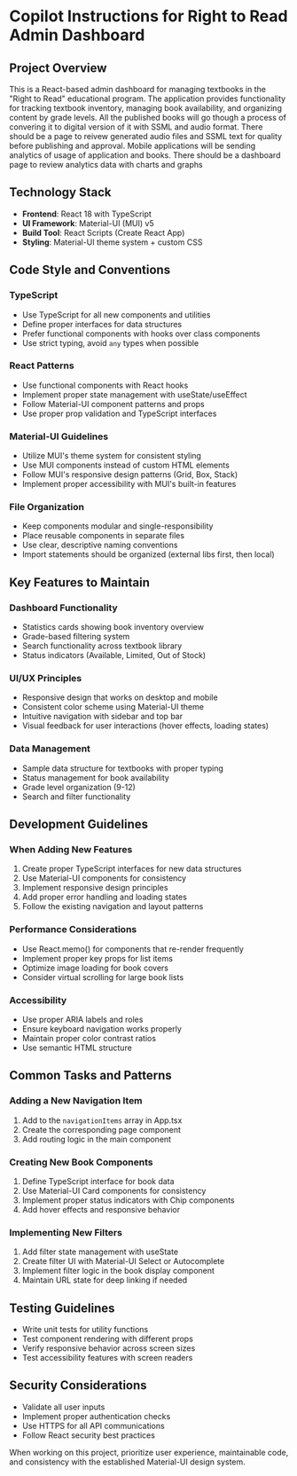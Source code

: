 # Copilot Instructions for Right to Read Admin Dashboard

## Project Overview
This is a React-based admin dashboard for managing textbooks in the "Right to Read" educational program. The application provides functionality for tracking textbook inventory, managing book availability, and organizing content by grade levels. All the published books will go though a process of convering it to digital version of it with SSML and audio format. There should be a page to reivew generated audio files and SSML text for quality before publishing and approval. Mobile applications will be sending analytics of usage of application and books. There should be a dashboard page to review analytics data with charts and graphs

## Technology Stack
- **Frontend**: React 18 with TypeScript
- **UI Framework**: Material-UI (MUI) v5
- **Build Tool**: React Scripts (Create React App)
- **Styling**: Material-UI theme system + custom CSS

## Code Style and Conventions

### TypeScript
- Use TypeScript for all new components and utilities
- Define proper interfaces for data structures
- Prefer functional components with hooks over class components
- Use strict typing, avoid `any` types when possible

### React Patterns
- Use functional components with React hooks
- Implement proper state management with useState/useEffect
- Follow Material-UI component patterns and props
- Use proper prop validation and TypeScript interfaces

### Material-UI Guidelines
- Utilize MUI's theme system for consistent styling
- Use MUI components instead of custom HTML elements
- Follow MUI's responsive design patterns (Grid, Box, Stack)
- Implement proper accessibility with MUI's built-in features

### File Organization
- Keep components modular and single-responsibility
- Place reusable components in separate files
- Use clear, descriptive naming conventions
- Import statements should be organized (external libs first, then local)

## Key Features to Maintain

### Dashboard Functionality
- Statistics cards showing book inventory overview
- Grade-based filtering system
- Search functionality across textbook library
- Status indicators (Available, Limited, Out of Stock)

### UI/UX Principles
- Responsive design that works on desktop and mobile
- Consistent color scheme using Material-UI theme
- Intuitive navigation with sidebar and top bar
- Visual feedback for user interactions (hover effects, loading states)

### Data Management
- Sample data structure for textbooks with proper typing
- Status management for book availability
- Grade level organization (9-12)
- Search and filter functionality

## Development Guidelines

### When Adding New Features
1. Create proper TypeScript interfaces for new data structures
2. Use Material-UI components for consistency
3. Implement responsive design principles
4. Add proper error handling and loading states
5. Follow the existing navigation and layout patterns

### Performance Considerations
- Use React.memo() for components that re-render frequently
- Implement proper key props for list items
- Optimize image loading for book covers
- Consider virtual scrolling for large book lists

### Accessibility
- Use proper ARIA labels and roles
- Ensure keyboard navigation works properly
- Maintain proper color contrast ratios
- Use semantic HTML structure

## Common Tasks and Patterns

### Adding a New Navigation Item
1. Add to the `navigationItems` array in App.tsx
2. Create the corresponding page component
3. Add routing logic in the main component

### Creating New Book Components
1. Define TypeScript interface for book data
2. Use Material-UI Card components for consistency
3. Implement proper status indicators with Chip components
4. Add hover effects and responsive behavior

### Implementing New Filters
1. Add filter state management with useState
2. Create filter UI with Material-UI Select or Autocomplete
3. Implement filter logic in the book display component
4. Maintain URL state for deep linking if needed

## Testing Guidelines
- Write unit tests for utility functions
- Test component rendering with different props
- Verify responsive behavior across screen sizes
- Test accessibility features with screen readers

## Security Considerations
- Validate all user inputs
- Implement proper authentication checks
- Use HTTPS for all API communications
- Follow React security best practices

When working on this project, prioritize user experience, maintainable code, and consistency with the established Material-UI design system.
